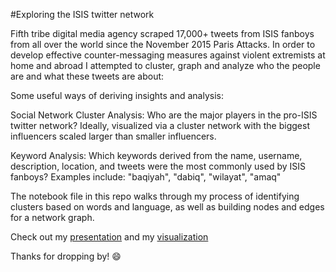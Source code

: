 
#Exploring the ISIS twitter network

Fifth tribe digital media agency scraped 17,000+ tweets from ISIS fanboys from all over the world since the November 2015 Paris Attacks.  In order to develop effective counter-messaging measures against violent extremists at home and abroad I attempted to cluster, graph and analyze who the people are and what these tweets are about:

Some useful ways of deriving insights and analysis:

Social Network Cluster Analysis: Who are the major players in the pro-ISIS twitter network? Ideally, visualized via a cluster network with the biggest influencers scaled larger than smaller influencers.

Keyword Analysis: Which keywords derived from the name, username, description, location, and tweets were the most commonly used by ISIS fanboys? Examples include: "baqiyah", "dabiq", "wilayat", "amaq"

The notebook file in this repo walks through my process of identifying clusters based on words and language, as well as building nodes and edges for a network graph.

Check out my [presentation](http://slides.com/patricknieto/isis#/) and my [visualization](http://app.patricknieto.com)


Thanks for dropping by! :smile:
